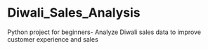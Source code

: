 # Diwali_Sales_Analysis

Python project for beginners- Analyze Diwali sales data to improve customer experience and sales

